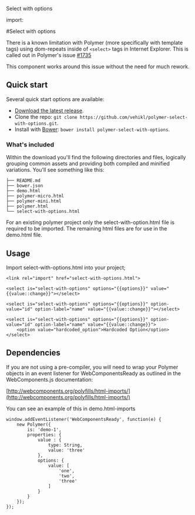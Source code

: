 Select with options

import: <link rel="import" href="components/select-fix.html">



#Select with options

There is a known limitation with Polymer (more specifically with template tags) using dom-repeats inside of ```<select>``` tags in Internet Explorer. This is called out in Polymer's issue [#1735](https://github.com/Polymer/polymer/issues/1735)

 This component works around this issue without the need for much rework.


## Quick start

Several quick start options are available:

* [Download the latest release](https://github.com/vehikl/polymer-select-with-options/archive/master.zip).
* Clone the repo: `git clone https://github.com/vehikl/polymer-select-with-options.git`.
* Install with [Bower](http://bower.io): `bower install polymer-select-with-options`.

### What's included

Within the download you'll find the following directories and files, logically grouping common assets and providing both compiled and minified variations. You'll see something like this:

```
├── README.md
├── bower.json
├── demo.html
├── polymer-micro.html
├── polymer-mini.html
├── polymer.html
└── select-with-options.html
```

For an existing polymer project only the select-with-option.html file is required to be imported. The remaining html files are for use in the demo.html file.

## Usage

Import select-with-options.html into your project;
```
<link rel="import" href="select-with-options.html">
```



```
<select is="select-with-options" options="{{options}}" value="{{value::change}}"></select>
```

```
<select is="select-with-options" options="{{options}}" option-value="id" option-label="name" value="{{value::change}}"></select>
```

```
<select is="select-with-options" options="{{options}}" option-value="id" option-label="name" value="{{value::change}}">
    <option value="hardcoded_option">Hardcoded Option</option>
</select>
```

## Dependencies

If you are not using a pre-compiler, you will need to wrap your Polymer objects in an event listener for WebComponentsReady as outlined in the WebComponents.js documentation:

[http://webcomponents.org/polyfills/html-imports/](http://webcomponents.org/polyfills/html-imports/)

You can see an example of this in demo.html-imports

```
window.addEventListener('WebComponentsReady', function(e) {
    new Polymer({
        is: 'demo-1',
        properties: {
            value : {
                type: String,
                value: 'three'
            },
            options: {
                value: [
                    'one',
                    'two',
                    'three'
                ]
            }
        }
    });
});
```
